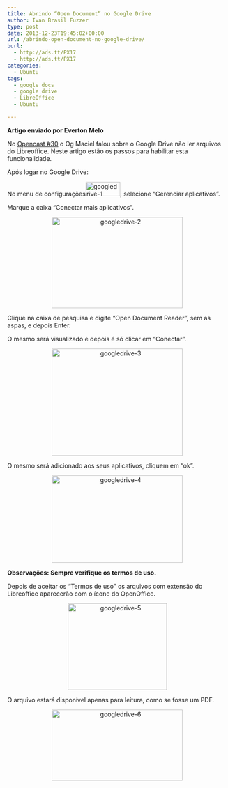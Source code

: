 ```yaml
---
title: Abrindo “Open Document” no Google Drive
author: Ivan Brasil Fuzzer
type: post
date: 2013-12-23T19:45:02+00:00
url: /abrindo-open-document-no-google-drive/
burl:
  - http://ads.tt/PX17
  - http://ads.tt/PX17
categories:
  - Ubuntu
tags:
  - google docs
  - google drive
  - LibreOffice
  - Ubuntu

---
```

**Artigo enviado por Everton Melo**

No [Opencast #30][1] o Og Maciel falou sobre o Google Drive não ler arquivos do Libreoffice. Neste artigo estão os passos para habilitar esta funcionalidade.

Após logar no Google Drive:

No menu de configurações[<img class="alignnone size-full wp-image-6359" alt="googledrive-1" src="http://www.ubuntero.com.br/wp-content/uploads/2013/12/googledrive-1.png" width="79" height="33" />][2], selecione &#8220;Gerenciar aplicativos&#8221;.

Marque a caixa &#8220;Conectar mais aplicativos&#8221;.

<p style="text-align: center;">
  <a href="http://www.ubuntero.com.br/wp-content/uploads/2013/12/googledrive-2.png"><img class="alignnone size-medium wp-image-6360" alt="googledrive-2" src="http://www.ubuntero.com.br/wp-content/uploads/2013/12/googledrive-2-300x209.png" width="300" height="209" /></a>
</p>

Clique na caixa de pesquisa e digite &#8220;Open Document Reader&#8221;, sem as aspas, e depois Enter.

O mesmo será visualizado e depois é só clicar em &#8220;Conectar&#8221;.

<p style="text-align: center;">
  <a href="http://www.ubuntero.com.br/wp-content/uploads/2013/12/googledrive-3.png"><img class="alignnone size-medium wp-image-6361" alt="googledrive-3" src="http://www.ubuntero.com.br/wp-content/uploads/2013/12/googledrive-3-300x246.png" width="300" height="246" /></a>
</p>

O mesmo será adicionado aos seus aplicativos, cliquem em &#8220;ok&#8221;.

<p style="text-align: center;">
  <a href="http://www.ubuntero.com.br/wp-content/uploads/2013/12/googledrive-4.png"><img class="alignnone size-medium wp-image-6362" alt="googledrive-4" src="http://www.ubuntero.com.br/wp-content/uploads/2013/12/googledrive-4-300x201.png" width="300" height="201" /></a>
</p>

**Observações: Sempre verifique os termos de uso.** 

Depois de aceitar os &#8220;Termos de uso&#8221; os arquivos com extensão do Libreoffice aparecerão com o ícone do OpenOffice.

<p style="text-align: center;">
  <a href="http://www.ubuntero.com.br/wp-content/uploads/2013/12/googledrive-5.png"><img class="alignnone size-full wp-image-6363" alt="googledrive-5" src="http://www.ubuntero.com.br/wp-content/uploads/2013/12/googledrive-5.png" width="227" height="199" /></a>
</p>

O arquivo estará disponível apenas para leitura, como se fosse um PDF.

<p style="text-align: center;">
  <a href="http://www.ubuntero.com.br/wp-content/uploads/2013/12/googledrive-6.png"><img class="alignnone size-medium wp-image-6364" alt="googledrive-6" src="http://www.ubuntero.com.br/wp-content/uploads/2013/12/googledrive-6-300x163.png" width="300" height="163" /></a>
</p>

 [1]: http://www.ubuntero.com.br/2013/11/opencast-30-steamos-e-fixubuntu/
 [2]: http://www.ubuntero.com.br/wp-content/uploads/2013/12/googledrive-1.png